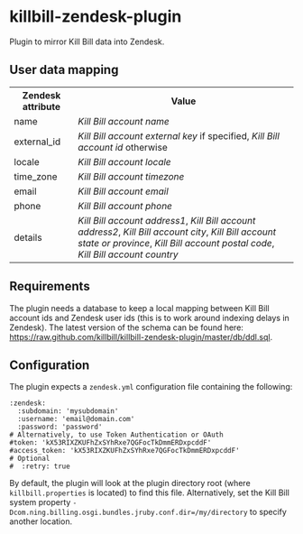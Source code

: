 killbill-zendesk-plugin
=======================

Plugin to mirror Kill Bill data into Zendesk.

User data mapping
-----------------

<table>
  <tr>
    <th>Zendesk attribute</th><th>Value</th>
  </tr>
  <tr>
    <td>name</td><td><em>Kill Bill account name</em></td>
  </tr>
  <tr>
    <td>external_id</td><td><em>Kill Bill account external key</em> if specified, <em>Kill Bill account id</em> otherwise</td>
  </tr>
  <tr>
    <td>locale</td><td><em>Kill Bill account locale</em></td>
  </tr>
  <tr>
    <td>time_zone</td><td><em>Kill Bill account timezone</em></td>
  </tr>
  <tr>
    <td>email</td><td><em>Kill Bill account email</em></td>
  </tr>
  <tr>
    <td>phone</td><td><em>Kill Bill account phone</em></td>
  </tr>
  <tr>
    <td>details</td><td><em>Kill Bill account address1</em>, <em>Kill Bill account address2</em>, <em>Kill Bill account city</em>, <em>Kill Bill account state or province</em>, <em>Kill Bill account postal code</em>, <em>Kill Bill account country</em></td>
  </tr>
</table>


Requirements
------------

The plugin needs a database to keep a local mapping between Kill Bill account ids and Zendesk user ids (this is to work around indexing delays in Zendesk). The latest version of the schema can be found here: https://raw.github.com/killbill/killbill-zendesk-plugin/master/db/ddl.sql.


Configuration
-------------

The plugin expects a `zendesk.yml` configuration file containing the following:

```
:zendesk:
  :subdomain: 'mysubdomain'
  :username: 'email@domain.com'
  :password: 'password'
# Alternatively, to use Token Authentication or OAuth
#token: 'kX53RIXZKUFhZxSYhRxe7QGFocTkDmmERDxpcddF' 
#access_token: 'kX53RIXZKUFhZxSYhRxe7QGFocTkDmmERDxpcddF'
# Optional
#  :retry: true
```

By default, the plugin will look at the plugin directory root (where `killbill.properties` is located) to find this file.
Alternatively, set the Kill Bill system property `-Dcom.ning.billing.osgi.bundles.jruby.conf.dir=/my/directory` to specify another location.
